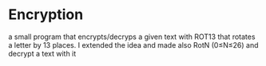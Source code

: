 # Encryption
a small program that encrypts/decryps a given text with ROT13 that rotates a letter by 13 places. I extended the idea and made also RotN (0≤N≤26) and decrypt a text with it
